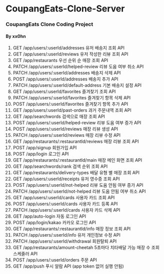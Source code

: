 # CoupangEats-Clone-Server

### CoupangEats Clone Coding Project
#### By xx0hn

1.  GET	/app/users/:userId/addresses	유저 배송지 조회 API
2.  GET	/app/users/:userId/reviews	유저 작성한 리뷰 조회 API
3.  GET	/app/restaurants	우선 순위 순 매장 조회 API
4.  PATCH	/app/users/:userId/helped-review	리뷰 도움 여부 취소 API
5.  PATCH	/app/users/:userId/addresses	배송지 삭제 API
6.	POST	/app/users/:userId/addresses	배송지 추가 API
7.	PATCH	/app/users/:userId/default-address	기본 배송지 설정 API
8.	GET	/app/users/:userId/favorites	즐겨찾기 조회 API
9.  PATCH	/app/users/:userId/favorites	즐겨찾기 항목 삭제 API
10.	POST	/app/users/:userId/favorites	즐겨찾기 항목 추가 API
11.	GET	/app/users/:userId/past-orders	과거 주문내역 조회 API
12.	GET	/app/searchwords	검색으로 매장 조회 API
13.	POST	/app/users/:userId/helped-review	리뷰 도움 여부 증가 API
14.	POST	/app/users/:userId/reviews	매장 리뷰 생성 API
15.	PATCH	/app/users/:userId/reviews	매장 리뷰 수정 API
16.	GET	/app/restaurants/:restaurantId/reviews	매장 리뷰 조회 API
17.	POST	/app/signup	회원가입 API
18.	POST	/app/login	로그인 API
19.	GET	/app/restaurants/:restaurantId/main	매장 메인 화면 조회 API
20.	GET	/app/searchwords/rank	검색 순위 조회 API
21.	GET	/app/restaurants/delivery-types	배달 유형 별 매장 조회 API
22.	GET	/app/users/:userId/receipts	유저 영수증 조회 API
23.	POST	/app/users/:userId/not-helped	리뷰 도움 안됨 여부 증가 API
24.	PATCH	/app/users/:userId/not-helped	리뷰 도움 안됨 여부 취소 API
25.	GET	/app/users/:userId/cards	사용자 카드 조회 API
26.	POST	/app/users/:userId/cards	사용자 카드 등록 API
27.	PATCH	/app/users/:userId/cards	사용자 카드 삭제 API
28.	GET	/app/auto-login	자동 로그인 API
29.	POST	/app/login/kakao	카카오 로그인 API
30.	GET	/app/restaurants/:restaurantId/info	매장 정보 조회 API
31.	PATCH	/app/users/:userId/info	유저 개인정보 수정 API
32.	PATCH	/app/users/:userId/withdrawal	회원탈퇴 API
33.	GET	/app/restaurants/amount-cheetah	5초마다 치타배달 가능 매장 수  조회 스케줄러 API
34.	POST	/app/users/:userId/orders	주문 API
35.	GET	/app/push	푸시 알람 API (app token 없어 실행 안됨)

